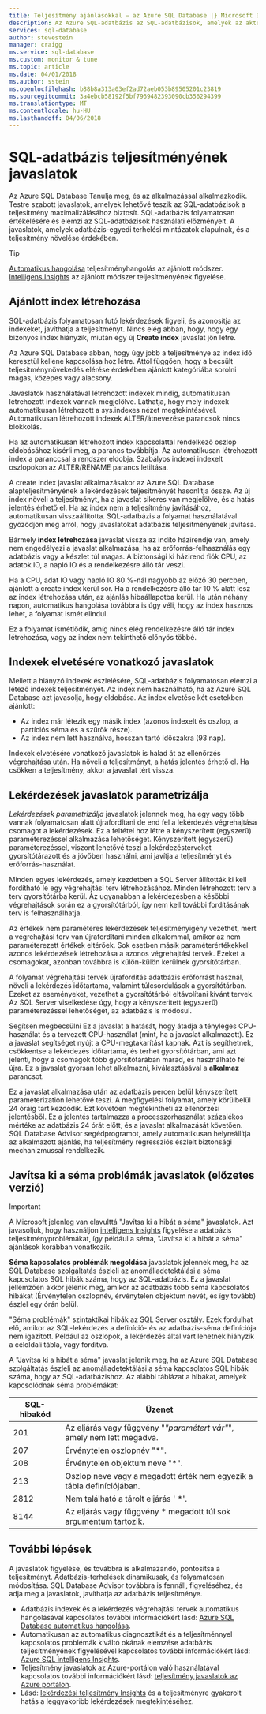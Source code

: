 ```yaml
---
title: Teljesítmény ajánlásokkal – az Azure SQL Database |} Microsoft Docs
description: Az Azure SQL-adatbázis az SQL-adatbázisok, amelyek az aktuális lekérdezés teljesítményének vonatkozó javaslatokkal szolgál.
services: sql-database
author: stevestein
manager: craigg
ms.service: sql-database
ms.custom: monitor & tune
ms.topic: article
ms.date: 04/01/2018
ms.author: sstein
ms.openlocfilehash: b88b8a313a03ef2ad72aeb053b89505201c23819
ms.sourcegitcommit: 3a4ebcb58192f5bf7969482393090cb356294399
ms.translationtype: MT
ms.contentlocale: hu-HU
ms.lasthandoff: 04/06/2018
---
```

# <a name="performance-recommendations-for-sql-database"></a>SQL-adatbázis teljesítményének javaslatok

Az Azure SQL Database Tanulja meg, és az alkalmazással alkalmazkodik. Testre szabott javaslatok, amelyek lehetővé teszik az SQL-adatbázisok a teljesítmény maximalizálásához biztosít. SQL-adatbázis folyamatosan értékelésére és elemzi az SQL-adatbázisok használati előzményeit. A javaslatok, amelyek adatbázis-egyedi terhelési mintázatok alapulnak, és a teljesítmény növelése érdekében.

> [!TIP]
> [Automatikus hangolása](sql-database-automatic-tuning.md) teljesítményhangolás az ajánlott módszer. [Intelligens Insights](sql-database-intelligent-insights.md) az ajánlott módszer teljesítményének figyelése. 
>

## <a name="create-index-recommendations"></a>Ajánlott index létrehozása
SQL-adatbázis folyamatosan futó lekérdezések figyeli, és azonosítja az indexeket, javíthatja a teljesítményt. Nincs elég abban, hogy, hogy egy bizonyos index hiányzik, miután egy új **Create index** javaslat jön létre.

 Az Azure SQL Database abban, hogy úgy jobb a teljesítménye az index idő keresztül kellene kapcsolása hoz létre. Attól függően, hogy a becsült teljesítménynövekedés elérése érdekében ajánlott kategóriába sorolni magas, közepes vagy alacsony. 

Javaslatok használatával létrehozott indexek mindig, automatikusan létrehozott indexek vannak megjelölve. Láthatja, hogy mely indexek automatikusan létrehozott a sys.indexes nézet megtekintésével. Automatikusan létrehozott indexek ALTER/átnevezése parancsok nincs blokkolás. 

Ha az automatikusan létrehozott index kapcsolattal rendelkező oszlop eldobásához kísérli meg, a parancs továbbítja. Az automatikusan létrehozott index a paranccsal a rendszer eldobja. Szabályos indexei indexelt oszlopokon az ALTER/RENAME parancs letiltása.

A create index javaslat alkalmazásakor az Azure SQL Database alapteljesítményének a lekérdezések teljesítményét hasonlítja össze. Az új index növeli a teljesítményt, ha a javaslat sikeres van megjelölve, és a hatás jelentés érhető el. Ha az index nem a teljesítmény javításához, automatikusan visszaállította. SQL-adatbázis a folyamat használatával győződjön meg arról, hogy javaslatokat adatbázis teljesítményének javítása.

Bármely **index létrehozása** javaslat vissza az indító házirendje van, amely nem engedélyezi a javaslat alkalmazása, ha az erőforrás-felhasználás egy adatbázis vagy a készlet túl magas. A biztonsági ki házirend fiók CPU, az adatok IO, a napló IO és a rendelkezésre álló tár veszi. 

Ha a CPU, adat IO vagy napló IO 80 %-nál nagyobb az előző 30 percben, ajánlott a create index kerül sor. Ha a rendelkezésre álló tár 10 % alatt lesz az index létrehozása után, az ajánlás hibaállapotba kerül. Ha után néhány napon, automatikus hangolása továbbra is úgy véli, hogy az index hasznos lehet, a folyamat ismét elindul. 

Ez a folyamat ismétlődik, amíg nincs elég rendelkezésre álló tár index létrehozása, vagy az index nem tekinthető előnyös többé.

## <a name="drop-index-recommendations"></a>Indexek elvetésére vonatkozó javaslatok
Mellett a hiányzó indexek észlelésére, SQL-adatbázis folyamatosan elemzi a létező indexek teljesítményét. Az index nem használható, ha az Azure SQL Database azt javasolja, hogy eldobása. Az index elvetése két esetekben ajánlott:
* Az index már létezik egy másik index (azonos indexelt és oszlop, a partíciós séma és a szűrők része).
* Az index nem lett használva, hosszan tartó időszakra (93 nap).

Indexek elvetésére vonatkozó javaslatok is halad át az ellenőrzés végrehajtása után. Ha növeli a teljesítményt, a hatás jelentés érhető el. Ha csökken a teljesítmény, akkor a javaslat tért vissza.


## <a name="parameterize-queries-recommendations"></a>Lekérdezések javaslatok parametrizálja
*Lekérdezések parametrizálja* javaslatok jelennek meg, ha egy vagy több vannak folyamatosan alatt újrafordítani de end fel a lekérdezés végrehajtása csomagot a lekérdezések. Ez a feltétel hoz létre a kényszerített (egyszerű) paraméterezéssel alkalmazása lehetőséget. Kényszerített (egyszerű) paraméterezéssel, viszont lehetővé teszi a lekérdezésterveket gyorsítótárazott és a jövőben használni, ami javítja a teljesítményt és erőforrás-használat. 

Minden egyes lekérdezés, amely kezdetben a SQL Server állították ki kell fordítható le egy végrehajtási terv létrehozásához. Minden létrehozott terv a terv gyorsítótárba kerül. Az ugyanabban a lekérdezésben a későbbi végrehajtások során ez a gyorsítótárból, így nem kell további fordításának terv is felhasználhatja. 

Az értékek nem paraméteres lekérdezések teljesítményigény vezethet, mert a végrehajtási terv van újrafordítani minden alkalommal, amikor az nem paraméterezett értékek eltérőek. Sok esetben másik paraméterértékekkel azonos lekérdezések létrehozása a azonos végrehajtási tervek. Ezeket a csomagokat, azonban továbbra is külön-külön kerülnek gyorsítótárban. 

A folyamat végrehajtási tervek újrafordítás adatbázis erőforrást használ, növeli a lekérdezés időtartama, valamint túlcsordulások a gyorsítótárban. Ezeket az eseményeket, vezethet a gyorsítótárból eltávolítani kívánt tervek. Az SQL Server viselkedése úgy, hogy a kényszerített (egyszerű) paraméterezéssel lehetőséget, az adatbázis is módosul. 

Segítsen megbecsülni Ez a javaslat a hatását, hogy átadja a tényleges CPU-használat és a tervezett CPU-használat (mint, ha a javaslat alkalmazott). Ez a javaslat segítséget nyújt a CPU-megtakarítást kapnak. Azt is segíthetnek, csökkentse a lekérdezés időtartama, és terhet gyorsítótárban, ami azt jelenti, hogy a csomagok több gyorsítótárában marad, és használható fel újra. Ez a javaslat gyorsan lehet alkalmazni, kiválasztásával a **alkalmaz** parancsot. 

Ez a javaslat alkalmazása után az adatbázis percen belül kényszerített parameterization lehetővé teszi. A megfigyelési folyamat, amely körülbelül 24 óráig tart kezdődik. Ezt követően megtekintheti az ellenőrzési jelentésből. Ez a jelentés tartalmazza a processzorhasználat százalékos mértéke az adatbázis 24 órát előtt, és a javaslat alkalmazását követően. SQL Database Advisor segédprogramot, amely automatikusan helyreállítja az alkalmazott ajánlás, ha teljesítmény regressziós észlelt biztonsági mechanizmussal rendelkezik.

## <a name="fix-schema-issues-recommendations-preview"></a>Javítsa ki a séma problémák javaslatok (előzetes verzió)

> [!IMPORTANT]
> A Microsoft jelenleg van elavulttá "Javítsa ki a hibát a séma" javaslatok. Azt javasoljuk, hogy használjon [intelligens Insights](sql-database-intelligent-insights.md) figyelése a adatbázis teljesítményproblémákat, így például a séma, "Javítsa ki a hibát a séma" ajánlások korábban vonatkozik.
> 

**Séma kapcsolatos problémák megoldása** javaslatok jelennek meg, ha az SQL Database szolgáltatás észleli az anomáliadetektálási a séma kapcsolatos SQL hibák száma, hogy az SQL-adatbázis. Ez a javaslat jellemzően akkor jelenik meg, amikor az adatbázis több séma kapcsolatos hibákat (Érvénytelen oszlopnév, érvénytelen objektum nevét, és így tovább) észlel egy órán belül.

"Séma problémák" szintaktikai hibák az SQL Server osztály. Ezek fordulhat elő, amikor az SQL-lekérdezés a definíció- és az adatbázis-séma definíciója nem igazított. Például az oszlopok, a lekérdezés által várt lehetnek hiányzik a céloldali tábla, vagy fordítva. 

A "Javítsa ki a hibát a séma" javaslat jelenik meg, ha az Azure SQL Database szolgáltatás észleli az anomáliadetektálási a séma kapcsolatos SQL hibák száma, hogy az SQL-adatbázishoz. Az alábbi táblázat a hibákat, amelyek kapcsolódnak séma problémákat:

| SQL-hibakód | Üzenet |
| --- | --- |
| 201 |Az eljárás vagy függvény "*"paramétert vár"*", amely nem lett megadva. |
| 207 |Érvénytelen oszlopnév "*". |
| 208 |Érvénytelen objektum neve "*". |
| 213 |Oszlop neve vagy a megadott érték nem egyezik a tábla definíciójában. |
| 2812 |Nem található a tárolt eljárás ' *'. |
| 8144 |Az eljárás vagy függvény * megadott túl sok argumentum tartozik. |

## <a name="next-steps"></a>További lépések
A javaslatok figyelése, és továbbra is alkalmazandó, pontosítsa a teljesítményt. Adatbázis-terhelések dinamikusak, és folyamatosan módosítása. SQL Database Advisor továbbra is fennáll, figyeléséhez, és adja meg a javaslatok, javíthatja az adatbázis teljesítménye. 

* Adatbázis indexek és a lekérdezés végrehajtási tervek automatikus hangolásával kapcsolatos további információkért lásd: [Azure SQL Database automatikus hangolása](sql-database-automatic-tuning.md).
* Automatikusan az automatikus diagnosztikát és a teljesítménnyel kapcsolatos problémák kiváltó okának elemzése adatbázis teljesítményének figyelésével kapcsolatos további információkért lásd: [Azure SQL intelligens Insights](sql-database-intelligent-insights.md).
*  Teljesítmény javaslatok az Azure-portálon való használatával kapcsolatos további információkért lásd: [teljesítmény javaslatok az Azure portálon](sql-database-advisor-portal.md).
* Lásd: [lekérdezési teljesítmény Insights](sql-database-query-performance.md) és a teljesítményre gyakorolt hatás a leggyakoribb lekérdezések megtekintéséhez.


